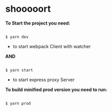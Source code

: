 # shooooort

**To Start the project you need:**

```

$ yarn dev

```
- to start webpack Client with watcher

**AND**

```

$ yarn start

```

- to start express proxy Server


__To build minified prod version you need to run:__

```

$ yarn prod

```
